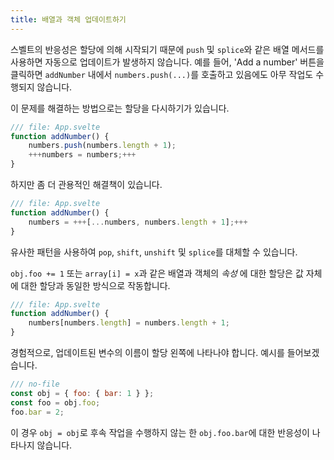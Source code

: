 ```yaml
---
title: 배열과 객체 업데이트하기
---
```


스벨트의 반응성은 할당에 의해 시작되기 때문에 `push` 및 `splice`와 같은 배열 메서드를 사용하면 자동으로 업데이트가 발생하지 않습니다. 예를 들어, 'Add a number' 버튼을 클릭하면 `addNumber` 내에서 `numbers.push(...)`를 호출하고 있음에도 아무 작업도 수행되지 않습니다.

이 문제를 해결하는 방법으로는 할당을 다시하기가 있습니다.

```js
/// file: App.svelte
function addNumber() {
	numbers.push(numbers.length + 1);
	+++numbers = numbers;+++
}
```

하지만 좀 더 관용적인 해결책이 있습니다.

```js
/// file: App.svelte
function addNumber() {
	numbers = +++[...numbers, numbers.length + 1];+++
}
```

유사한 패턴을 사용하여 `pop`, `shift`, `unshift` 및 `splice`를 대체할 수 있습니다.

`obj.foo += 1` 또는 `array[i] = x`과 같은 배열과 객체의 _속성_ 에 대한 할당은 값 자체에 대한 할당과 동일한 방식으로 작동합니다.

```js
/// file: App.svelte
function addNumber() {
	numbers[numbers.length] = numbers.length + 1;
}
```

경험적으로, 업데이트된 변수의 이름이 할당 왼쪽에 나타나야 합니다. 예시를 들어보겠습니다.

```js
/// no-file
const obj = { foo: { bar: 1 } };
const foo = obj.foo;
foo.bar = 2;
```

이 경우 `obj = obj`로 후속 작업을 수행하지 않는 한 `obj.foo.bar`에 대한 반응성이 나타나지 않습니다.
